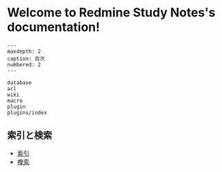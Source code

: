 # Welcome to Redmine Study Notes's documentation!

```{toctree}
---
maxdepth: 2
caption: 目次
numbered: 2
---

database
acl
wiki
macro
plugin
plugins/index
```

## 索引と検索

- [索引](genindex)
- [検索](search)
